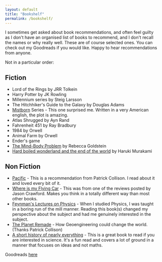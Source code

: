 ```yaml
---
layout: default
title: "Bookshelf"
permalink: /bookshelf/
---
```


I sometimes get asked about book recommendations, and often feel guilty as I don't have an organised list of books to recommend, and I don't recall the names or why really well. These are of course selected ones. You can check out my Goodreads if you would like. Happy to hear recommendations from anyone. 

Not in a particular order: 

## Fiction
- Lord of the Rings by JRR Tolkein 
- Harry Potter by JK Rowling
- Millennium series by Steig Larsson 
- The Hitchhiker's Guide to the Galaxy by Douglas Adams
- [Mistborn](https://www.amazon.com/dp/0062315412) Series - This one surprised me. Written in a very American english, the plot is amazing. 
- Atlas Shrugged by Ayn Rand
- Fahrenheit 451 by Ray Bradbury
- 1984 by Orwell
- Animal Farm by Orwell
- Ender's game
- [The Mind-Body Problem](https://a.co/d/hOmYh9p) by Rebecca Goldstein
- [Hard boiled wonderland and the end of the world](https://www.amazon.in/dp/0679743464) by Haruki Murakami

## Non Fiction
- [Pacific](http://amazon.com/dp/0062315412) - This is a recommendation from Patrick Collison. I read about it and loved every bit of it. 
- [Where is my Flying Car](https://amzn.in/d/gDOSMOY) - This was from one of the reviews posted by Jason Crawford. Makes you think in a totally different way than most other books. 
- [Feynman's Lectures on Physics](https://amzn.in/d/gDOSMOY) - When I studied Physics, I was taught in a boring run of the mill manner. Reading this book(s) changed my perspective about the subject and had me genuinely interested in the subject. 
- [The Planet Remade](https://www.amazon.com/dp/0691148252) - How Geoengineering could change the world. (Thanks Patrick Collison)
- [A short history of nearly everything](https://www.amazon.com/dp/076790818X) - This is a great book to read if you are interested in science. It's a fun read and covers a lot of ground in a manner that focuses on ideas and not maths.


Goodreads [here](https://www.goodreads.com/user/show/3821831-ankit)

